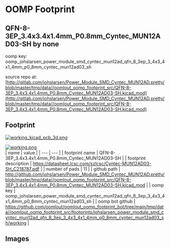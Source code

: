 # OOMP Footprint  
## QFN-8-3EP_3.4x3.4x1.4mm_P0.8mm_Cyntec_MUN12AD03-SH  by none  
  
oomp key: oomp_johslarsen_power_module_smd_cyntec_mun12ad_qfn_8_3ep_3_4x3_4x1_4mm_p0_8mm_cyntec_mun12ad03_sh  
  
source repo at: [http://gitlab.com/johslarsen/Power_Module_SMD_Cyntec_MUN12AD.pretty/blob/master/tmp/data//oomlout_oomp_footprint_src/QFN-8-3EP_3.4x3.4x1.4mm_P0.8mm_Cyntec_MUN12AD03-SH.kicad_mod](http://gitlab.com/johslarsen/Power_Module_SMD_Cyntec_MUN12AD.pretty/blob/master/tmp/data//oomlout_oomp_footprint_src/QFN-8-3EP_3.4x3.4x1.4mm_P0.8mm_Cyntec_MUN12AD03-SH.kicad_mod)  
## Footprint  
  
[![working_kicad_pcb_3d.png](working_kicad_pcb_3d_600.png)](working_kicad_pcb_3d.png)  
  
[![working.png](working_600.png)](working.png)  
| name | value | 
| --- | --- | 
| footprint name | QFN-8-3EP_3.4x3.4x1.4mm_P0.8mm_Cyntec_MUN12AD03-SH | 
| footprint description | https://datasheet.lcsc.com/szlcsc/Cyntec-MUN12AD03-SH_C218787.pdf | 
| number of pads | 11 | 
| github path | http://github.com/johslarsen/Power_Module_SMD_Cyntec_MUN12AD.pretty/blob/master/tmp/data//oomlout_oomp_footprint_src/QFN-8-3EP_3.4x3.4x1.4mm_P0.8mm_Cyntec_MUN12AD03-SH.kicad_mod | 
| oomp key | oomp_johslarsen_power_module_smd_cyntec_mun12ad_qfn_8_3ep_3_4x3_4x1_4mm_p0_8mm_cyntec_mun12ad03_sh | 
| oomp bot github | https://github.com/oomlout/oomlout_oomp_footprint_bot/tree/main/tmp/data//oomlout_oomp_footprint_src/footprints/johslarsen_power_module_smd_cyntec_mun12ad_qfn_8_3ep_3_4x3_4x1_4mm_p0_8mm_cyntec_mun12ad03_sh/working | 
## Images  
